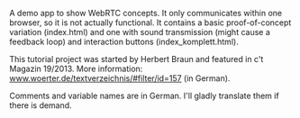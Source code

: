 A demo app to show WebRTC concepts. It only communicates within one browser, so it is not actually functional. It contains a basic proof-of-concept variation (index.html) and one with sound transmission (might cause a feedback loop) and interaction buttons (index_komplett.html).

This tutorial project was started by Herbert Braun and featured in c't Magazin 19/2013. More information: www.woerter.de/textverzeichnis/#filter/id=157 (in German).

Comments and variable names are in German. I'll gladly translate them if there is demand.